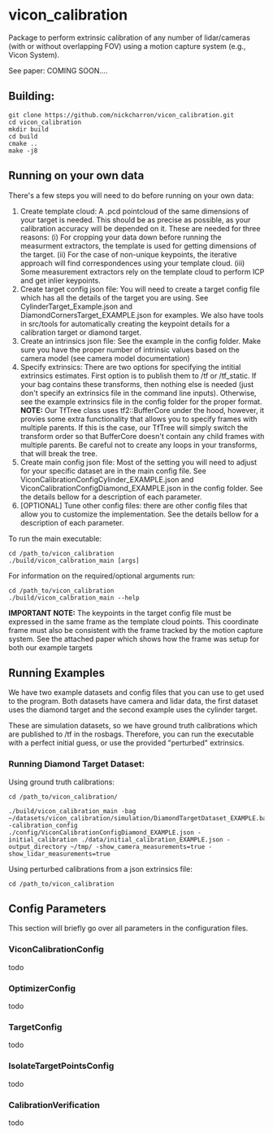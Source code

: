 # vicon_calibration

Package to perform extrinsic calibration of any number of lidar/cameras (with or without overlapping FOV) using a motion capture system (e.g., Vicon System).

See paper: COMING SOON....

## Building:

```
git clone https://github.com/nickcharron/vicon_calibration.git
cd vicon_calibration
mkdir build
cd build
cmake ..
make -j8
```

## Running on your own data

There's a few steps you will need to do before running on your own data:

1. Create template cloud: A .pcd pointcloud of the same dimensions of your target is needed. This should be as precise as possible, as your calibration accuracy will be depended on it. These are needed for three reasons: 
    (i) For cropping your data down before running the measurment extractors, the template is used for getting dimensions of the target.
    (ii) For the case of non-unique keypoints, the iterative approach will find correspondences using your template cloud.
    (iii) Some measurement extractors rely on the template cloud to perform ICP and get inlier keypoints.
2. Create target config json file: You will need to create a target config file which has all the details of the target you are using. See CylinderTarget_Example.json and DiamondCornersTarget_EXAMPLE.json for examples. We also have tools in src/tools for automatically creating the keypoint details for a calibration target or diamond target. 
2. Create an intrinsics json file: See the example in the config folder. Make sure you have the proper number of intrinsic values based on the camera model (see camera model documentation)
3. Specify extrinsics: There are two options for specifying the intitial extrinsics estimates. First option is to publish them to /tf or /tf_static. If your bag contains these transforms, then nothing else is needed (just don't specify an extrinsics file in the command line inputs). Otherwise, see the example extrinsics file in the config folder for the proper format. **NOTE:**  Our TfTree class uses tf2::BufferCore under the hood, however, it provies some extra functionality that allows you to specify frames with multiple parents. If this is the case, our TfTree will simply switch the transform order so that BufferCore doesn't contain any child frames with multiple parents. Be careful not to create any loops in your transforms, that will break the tree.
4. Create main config json file: Most of the setting you will need to adjust for your specific dataset are in the main config file. See ViconCalibrationConfigCylinder_EXAMPLE.json and ViconCalibrationConfigDiamond_EXAMPLE.json in the config folder. See the details bellow for a description of each parameter.
5. [OPTIONAL] Tune other config files: there are other config files that allow you to customize the implementation. See the details bellow for a description of each parameter.

To run the main executable: 

```
cd /path_to/vicon_calibration
./build/vicon_calbration_main [args] 
```

For information on the required/optional arguments run:

```
cd /path_to/vicon_calibration
./build/vicon_calbration_main --help
```

**IMPORTANT NOTE:** The keypoints in the target config file must be expressed in the same frame as the template cloud points. This coordinate frame must also be consistent with the frame tracked by the motion capture system. See the attached paper which shows how the frame was setup for both our example targets

## Running Examples

We have two example datasets and config files that you can use to get used to the program. Both datasets have camera and lidar data, the first dataset uses the diamond target and the second example uses the cylinder target.

These are simulation datasets, so we have ground truth calibrations which are published to /tf in the rosbags. Therefore, you can run the executable with a perfect initial guess, or use the provided "perturbed" extrinsics.

### Running Diamond Target Dataset:

Using ground truth calibrations:

```
cd /path_to/vicon_calibration/

./build/vicon_calibration_main -bag ~/datasets/vicon_calibration/simulation/DiamondTargetDataset_EXAMPLE.bag -calibration_config ./config/ViconCalibrationConfigDiamond_EXAMPLE.json -initial_calibration ./data/initial_calibration_EXAMPLE.json -output_directory ~/tmp/ -show_camera_measurements=true -show_lidar_measurements=true

```

Using perturbed calibrations from a json extrinsics file:

```
cd /path_to/vicon_calibration

```

## Config Parameters

This section will briefly go over all parameters in the configuration files.

### ViconCalibrationConfig

todo

### OptimizerConfig

todo

### TargetConfig

todo

### IsolateTargetPointsConfig

todo

### CalibrationVerification

todo